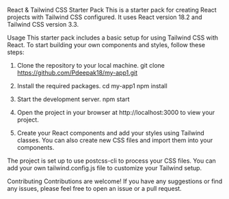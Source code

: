 React & Tailwind CSS Starter Pack
This is a starter pack for creating React projects with Tailwind CSS configured. It uses React version 18.2 and Tailwind CSS version 3.3.

Usage
This starter pack includes a basic setup for using Tailwind CSS with React. To start building your own components and styles, follow these steps:

1. Clone the repository to your local machine.
git clone https://github.com/Pdeepak18/my-app1.git

2. Install the required packages.
cd my-app1
npm install

3. Start the development server.
npm start

4. Open the project in your browser at http://localhost:3000 to view your project.

5. Create your React components and add your styles using Tailwind classes. You can also create new CSS files and import them into your components.

The project is set up to use postcss-cli to process your CSS files. You can add your own tailwind.config.js file to customize your Tailwind setup.

Contributing
Contributions are welcome! If you have any suggestions or find any issues, please feel free to open an issue or a pull request.
